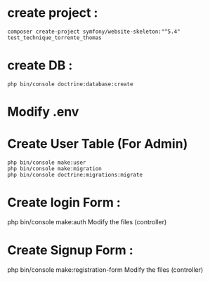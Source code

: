 # create project : 
    composer create-project symfony/website-skeleton:"^5.4" test_technique_torrente_thomas
# create DB :
    php bin/console doctrine:database:create

# Modify .env

# Create User Table (For Admin)
    php bin/console make:user
    php bin/console make:migration
    php bin/console doctrine:migrations:migrate

# Create login Form : 
php bin/console make:auth
Modify the files (controller)

# Create Signup Form :
php bin/console make:registration-form
Modify the files (controller)
